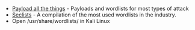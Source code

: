 - [Payload all the things](https://github.com/swisskyrepo/PayloadsAllTheThings) - Payloads and wordlists for most types of attack
- [Seclists](https://github.com/danielmiessler/SecLists) - A compilation of the most used wordlists in the industry.
- Open /usr/share/wordlists/ in Kali Linux
